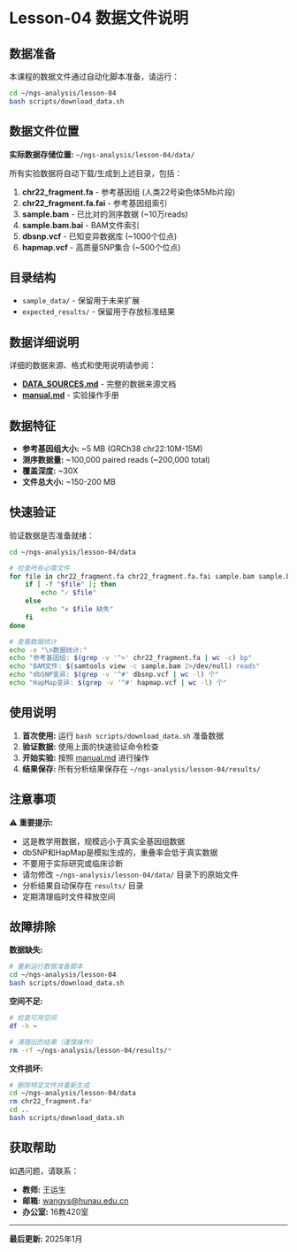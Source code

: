 # Lesson-04 数据文件说明

## 数据准备

本课程的数据文件通过自动化脚本准备，请运行：

```bash
cd ~/ngs-analysis/lesson-04
bash scripts/download_data.sh
```

## 数据文件位置

**实际数据存储位置:** `~/ngs-analysis/lesson-04/data/`

所有实验数据将自动下载/生成到上述目录，包括：

1. **chr22_fragment.fa** - 参考基因组 (人类22号染色体5Mb片段)
2. **chr22_fragment.fa.fai** - 参考基因组索引
3. **sample.bam** - 已比对的测序数据 (~10万reads)
4. **sample.bam.bai** - BAM文件索引
5. **dbsnp.vcf** - 已知变异数据库 (~1000个位点)
6. **hapmap.vcf** - 高质量SNP集合 (~500个位点)

## 目录结构

- `sample_data/` - 保留用于未来扩展
- `expected_results/` - 保留用于存放标准结果

## 数据详细说明

详细的数据来源、格式和使用说明请参阅：
- **[DATA_SOURCES.md](../DATA_SOURCES.md)** - 完整的数据来源文档
- **[manual.md](../manual.md)** - 实验操作手册

## 数据特征

- **参考基因组大小:** ~5 MB (GRCh38 chr22:10M-15M)
- **测序数据量:** ~100,000 paired reads (~200,000 total)
- **覆盖深度:** ~30X
- **文件总大小:** ~150-200 MB

## 快速验证

验证数据是否准备就绪：

```bash
cd ~/ngs-analysis/lesson-04/data

# 检查所有必需文件
for file in chr22_fragment.fa chr22_fragment.fa.fai sample.bam sample.bam.bai dbsnp.vcf hapmap.vcf; do
    if [ -f "$file" ]; then
        echo "✓ $file"
    else
        echo "✗ $file 缺失"
    fi
done

# 查看数据统计
echo -e "\n数据统计:"
echo "参考基因组: $(grep -v '^>' chr22_fragment.fa | wc -c) bp"
echo "BAM文件: $(samtools view -c sample.bam 2>/dev/null) reads"
echo "dbSNP变异: $(grep -v '^#' dbsnp.vcf | wc -l) 个"
echo "HapMap变异: $(grep -v '^#' hapmap.vcf | wc -l) 个"
```

## 使用说明

1. **首次使用:** 运行 `bash scripts/download_data.sh` 准备数据
2. **验证数据:** 使用上面的快速验证命令检查
3. **开始实验:** 按照 [manual.md](../manual.md) 进行操作
4. **结果保存:** 所有分析结果保存在 `~/ngs-analysis/lesson-04/results/`

## 注意事项

⚠️ **重要提示:**
- 这是教学用数据，规模远小于真实全基因组数据
- dbSNP和HapMap是模拟生成的，重叠率会低于真实数据
- 不要用于实际研究或临床诊断
- 请勿修改 `~/ngs-analysis/lesson-04/data/` 目录下的原始文件
- 分析结果自动保存在 `results/` 目录
- 定期清理临时文件释放空间

## 故障排除

**数据缺失:**
```bash
# 重新运行数据准备脚本
cd ~/ngs-analysis/lesson-04
bash scripts/download_data.sh
```

**空间不足:**
```bash
# 检查可用空间
df -h ~

# 清理旧的结果（谨慎操作）
rm -rf ~/ngs-analysis/lesson-04/results/*
```

**文件损坏:**
```bash
# 删除特定文件并重新生成
cd ~/ngs-analysis/lesson-04/data
rm chr22_fragment.fa*
cd ..
bash scripts/download_data.sh
```

## 获取帮助

如遇问题，请联系：
- **教师:** 王运生
- **邮箱:** wangys@hunau.edu.cn
- **办公室:** 16教420室

---

**最后更新:** 2025年1月

